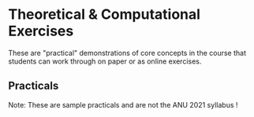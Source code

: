 # Theoretical & Computational Exercises

These are "practical" demonstrations of core concepts in the course that students can work through on paper or as online exercises. 


## Practicals

Note: These are sample practicals and are not the ANU 2021 syllabus !

